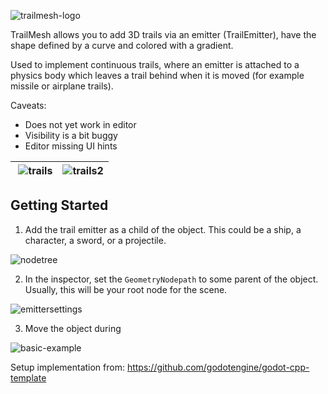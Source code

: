 ![trailmesh-logo](https://github.com/tcmug/godot_trailmesh/assets/567207/e4db668e-1a7f-43e4-8489-b978dfe04f4c)

TrailMesh allows you to add 3D trails via an emitter (TrailEmitter), have the shape defined by a curve and colored with a gradient.

Used to implement continuous trails, where an emitter is attached to a physics body which leaves a trail behind when it is moved (for example missile or airplane trails).

Caveats:
  - Does not yet work in editor
  - Visibility is a bit buggy
  - Editor missing UI hints

| ![trails](https://github.com/tcmug/godot_trailmesh/assets/567207/25cadf5d-d880-481d-be84-c553869ed996) | ![trails2](https://github.com/tcmug/godot_trailmesh/assets/567207/3f8cb376-6ef4-4b0c-8dc8-f42c09f5e3e0) |
|-|-|

## Getting Started

1. Add the trail emitter as a child of the object. This could be a ship, a character, a sword, or a projectile.

![nodetree](./docs/assets/nodetree.png)

2. In the inspector, set the `GeometryNodepath` to some parent of the object. Usually, this will be your root node for the scene.

![emittersettings](./docs/assets/emittersettings.png)

3. Move the object during

![basic-example](./docs/assets/basic-example.gif)

Setup implementation from: <https://github.com/godotengine/godot-cpp-template>
